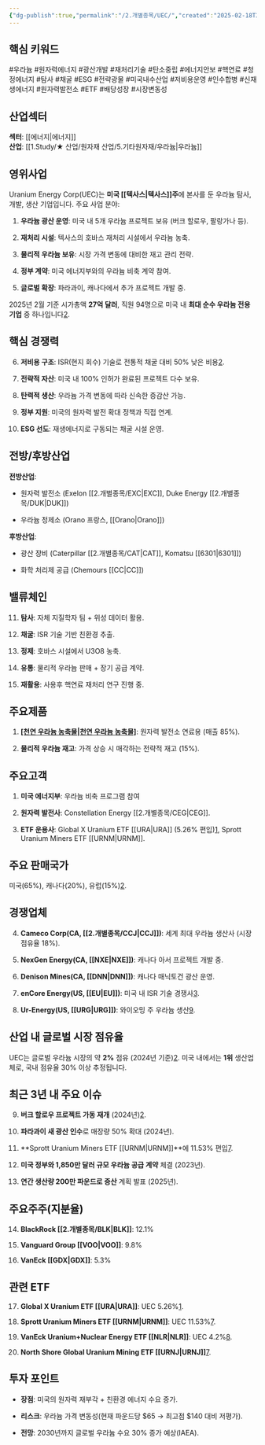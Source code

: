 ```yaml
---
{"dg-publish":true,"permalink":"/2.개별종목/UEC/","created":"2025-02-18T21:17:53.882+09:00","updated":"2025-06-03T20:06:01.849+09:00"}
---
```


## **핵심 키워드**

#우라늄 #원자력에너지 #광산개발 #재처리기술 #탄소중립 #에너지안보 #핵연료 #청정에너지 #탐사 #채굴 #ESG #전략광물 #미국내수산업 #저비용운영 #인수합병 #신재생에너지 #원자력발전소 #ETF #배당성장 #시장변동성

## **산업섹터**

**섹터**: [[에너지\|에너지]]  
**산업**: [[1.Study/★ 산업/원자재 산업/5.기타원자재/우라늄\|우라늄]]

## **영위사업**

Uranium Energy Corp(UEC)는 **미국 [[텍사스\|텍사스]]주**에 본사를 둔 우라늄 탐사, 개발, 생산 기업입니다. 주요 사업 분야:

1. **우라늄 광산 운영**: 미국 내 5개 우라늄 프로젝트 보유 (버크 할로우, 팔랑가나 등).
    
2. **재처리 시설**: 텍사스의 호바스 재처리 시설에서 우라늄 농축.
    
3. **물리적 우라늄 보유**: 시장 가격 변동에 대비한 재고 관리 전략.
    
4. **정부 계약**: 미국 에너지부와의 우라늄 비축 계약 참여.
    
5. **글로벌 확장**: 파라과이, 캐나다에서 추가 프로젝트 개발 중.
    

2025년 2월 기준 시가총액 **27억 달러**, 직원 94명으로 미국 내 **최대 순수 우라늄 전용 기업** 중 하나입니다[2](https://www.perplexity.ai/finance/UEC).

## **핵심 경쟁력**

6. **저비용 구조**: ISR(현지 회수) 기술로 전통적 채굴 대비 50% 낮은 비용[2](https://www.perplexity.ai/finance/UEC).
    
7. **전략적 자산**: 미국 내 100% 인허가 완료된 프로젝트 다수 보유.
    
8. **탄력적 생산**: 우라늄 가격 변동에 따라 신속한 증감산 가능.
    
9. **정부 지원**: 미국의 원자력 발전 확대 정책과 직접 연계.
    
10. **ESG 선도**: 재생에너지로 구동되는 채굴 시설 운영.
    

## **전방/후방산업**

**전방산업**:

- 원자력 발전소 (Exelon [[2.개별종목/EXC\|EXC]], Duke Energy [[2.개별종목/DUK\|DUK]])
    
- 우라늄 정제소 (Orano 프랑스, [[Orano\|Orano]])  

**후방산업**:
    
- 광산 장비 (Caterpillar [[2.개별종목/CAT\|CAT]], Komatsu [[6301\|6301]])
    
- 화학 처리제 공급 (Chemours [[CC\|CC]])

## **밸류체인**

11. **탐사**: 자체 지질학자 팀 + 위성 데이터 활용.
    
12. **채굴**: ISR 기술 기반 친환경 추출.
    
13. **정제**: 호바스 시설에서 U3O8 농축.
    
14. **유통**: 물리적 우라늄 판매 + 장기 공급 계약.
    
15. **재활용**: 사용후 핵연료 재처리 연구 진행 중.
    

## **주요제품**

1. **[[천연 우라늄 농축물\|천연 우라늄 농축물]](U3O8)**: 원자력 발전소 연료용 (매출 85%).
    
2. **물리적 우라늄 재고**: 가격 상승 시 매각하는 전략적 재고 (15%).
    

## **주요고객**

1. **미국 에너지부**: 우라늄 비축 프로그램 참여
    
2. **원자력 발전사**: Constellation Energy [[2.개별종목/CEG\|CEG]].
    
3. **ETF 운용사**: Global X Uranium ETF [[URA\|URA]] (5.26% 편입)[1](https://finviz.com/quote.ashx?t=URA), Sprott Uranium Miners ETF [[URNM\|URNM]].
    

## **주요 판매국가**

미국(65%), 캐나다(20%), 유럽(15%)[2](https://www.perplexity.ai/finance/UEC).

## **경쟁업체**

4. **Cameco Corp(CA, [[2.개별종목/CCJ\|CCJ]])**: 세계 최대 우라늄 생산사 (시장점유율 18%).
    
5. **NexGen Energy(CA, [[NXE\|NXE]])**: 캐나다 아서 프로젝트 개발 중.
    
6. **Denison Mines(CA, [[DNN\|DNN]])**: 캐나다 매닉토건 광산 운영.
    
7. **enCore Energy(US, [[EU\|EU]])**: 미국 내 ISR 기술 경쟁사[3](https://finviz.com/quote.ashx?t=EU).
    
8. **Ur-Energy(US, [[URG\|URG]])**: 와이오밍 주 우라늄 생산[9](https://finviz.com/quote.ashx?t=URG).
    

## **산업 내 글로벌 시장 점유율**

UEC는 글로벌 우라늄 시장의 약 **2%** 점유 (2024년 기준)[2](https://www.perplexity.ai/finance/UEC). 미국 내에서는 **1위** 생산업체로, 국내 점유율 30% 이상 추정됩니다.

## **최근 3년 내 주요 이슈**

9. **버크 할로우 프로젝트 가동 재개** (2024년)[2](https://www.perplexity.ai/finance/UEC).
    
10. **파라과이 새 광산 인수**로 매장량 50% 확대 (2024년).
    
11. **Sprott Uranium Miners ETF [[URNM\|URNM]]**에 11.53% 편입[7](https://finviz.com/quote.ashx?t=URNJ).
    
12. **미국 정부와 1,850만 달러 규모 우라늄 공급 계약** 체결 (2023년).
    
13. **연간 생산량 200만 파운드로 증산** 계획 발표 (2025년).
    

## **주요주주(지분율)**

14. **BlackRock [[2.개별종목/BLK\|BLK]]**: 12.1%
    
15. **Vanguard Group [[VOO\|VOO]]**: 9.8%
    
16. **VanEck [[GDX\|GDX]]**: 5.3%
    

## **관련 ETF**

17. **Global X Uranium ETF [[URA\|URA]]**: UEC 5.26%[1](https://finviz.com/quote.ashx?t=URA).
    
18. **Sprott Uranium Miners ETF [[URNM\|URNM]]**: UEC 11.53%[7](https://finviz.com/quote.ashx?t=URNJ).
    
19. **VanEck Uranium+Nuclear Energy ETF [[NLR\|NLR]]**: UEC 4.2%[8](https://finviz.com/quote.ashx?t=NLR).
    
20. **North Shore Global Uranium Mining ETF [[URNJ\|URNJ]]**[7](https://finviz.com/quote.ashx?t=URNJ).
    

## **투자 포인트**

- **장점**: 미국의 원자력 재부각 + 친환경 에너지 수요 증가.
    
- **리스크**: 우라늄 가격 변동성(현재 파운드당 $65 → 최고점 $140 대비 저평가).
    
- **전망**: 2030년까지 글로벌 우라늄 수요 30% 증가 예상(IAEA).